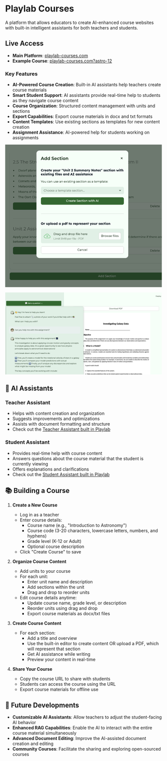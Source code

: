 # Playlab Courses

A platform that allows educators to create AI-enhanced course websites with built-in intelligent assistants for both teachers and students.

## Live Access

- **Main Platform**: [playlab-courses.com](https://playlab-courses.com)
- **Example Course**: [playlab-courses.com?astro-12](https://playlab-courses.com?astro-12)


### Key Features

- **AI-Powered Course Creation**: Built-in AI assistants help teachers create course materials
- **Smart Student Support**: AI assistants provide real-time help to students as they navigate course content
- **Course Organization**: Structured content management with units and sections
- **Export Capabilities**: Export course materials in docx and txt formats
- **Content Templates**: Use existing sections as templates for new content creation
- **Assignment Assistance**: AI-powered help for students working on assignments

![Teacher using a template to create new content](./images/template_screenshot.png)

![Student getting AI assistance on an assignment](./images/assignment_assistance_screenshot.png)

## 🤖 AI Assistants

### Teacher Assistant
- Helps with content creation and organization
- Suggests improvements and optimizations
- Assists with document formatting and structure
- Check out the [Teacher Assistant built in Playlab](https://www.playlab.ai/project/cmaofa4o30m9fsvih246c1eqc)

### Student Assistant
- Provides real-time help with course content
- Answers questions about the course material that the student is currently viewing
- Offers explanations and clarifications
- Check out the [Student Assistant built in Playlab](https://www.playlab.ai/project/cmaofcbwm0m9lsvih8sdt1578)

## 📚 Building a Course

1. **Create a New Course**
   - Log in as a teacher
   - Enter course details:
     - Course name (e.g., "Introduction to Astronomy")
     - Course code (3-20 characters, lowercase letters, numbers, and hyphens)
     - Grade level (K-12 or Adult)
     - Optional course description
   - Click "Create Course" to save

2. **Organize Course Content**
   - Add units to your course
   - For each unit:
     - Enter unit name and description
     - Add sections within the unit
     - Drag and drop to reorder units
   - Edit course details anytime:
     - Update course name, grade level, or description
     - Reorder units using drag and drop
     - Export course materials as docx/txt files

3. **Create Course Content**
   - For each section:
     - Add a title and overview
     - Use the built-in editor to create content OR upload a PDF, which will represent that section
     - Get AI assistance while writing
     - Preview your content in real-time

4. **Share Your Course**
   - Copy the course URL to share with students
   - Students can access the course using the URL
   - Export course materials for offline use

## 🔮 Future Developments

- **Customizable AI Assistants**: Allow teachers to adjust the student-facing AI behavior
- **Enhanced RAG Capabilities**: Enable the AI to interact with the entire course material simultaneously
- **Advanced Document Editing**: Improve the AI-assisted document creation and editing
- **Community Courses**: Facilitate the sharing and exploring open-sourced courses